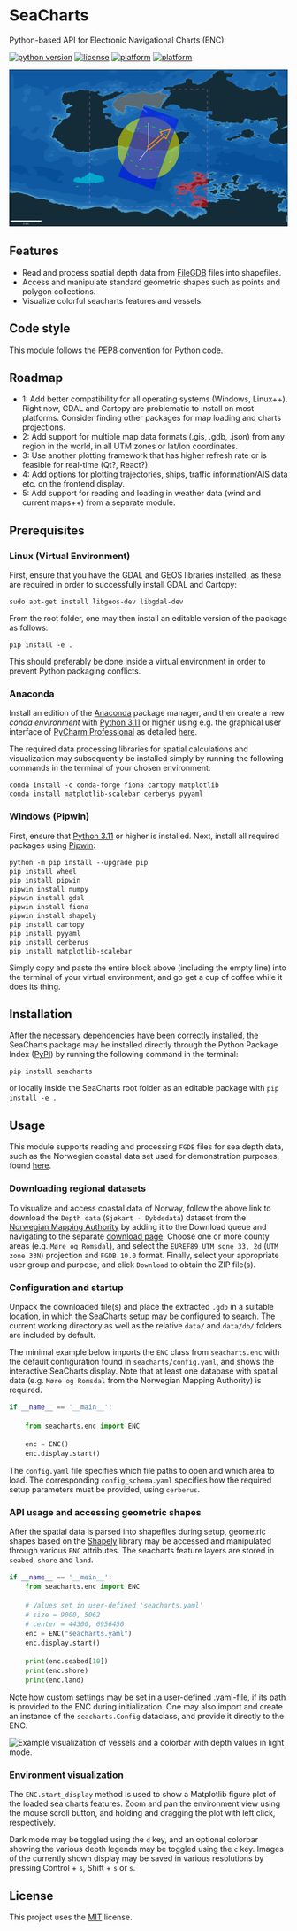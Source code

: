 # SeaCharts
Python-based API for Electronic Navigational Charts (ENC)

[![python version](https://img.shields.io/badge/python-3.11-blue)]()
[![license](https://img.shields.io/badge/license-MIT-green)]()
[![platform](https://img.shields.io/badge/platform-linux-lightgrey)]()
[![platform](https://img.shields.io/badge/platform-windows-lightgrey)]()

![](images/example1.svg
"Example visualization with vessels and geometric shapes in dark mode.")

## Features

- Read and process spatial depth data from
  [FileGDB](https://gdal.org/drivers/vector/filegdb.html) files into
  shapefiles.
- Access and manipulate standard geometric shapes such as points and polygon
  collections.
- Visualize colorful seacharts features and vessels.

## Code style

This module follows the [PEP8](https://www.python.org/dev/peps/pep-0008/)
convention for Python code.

## Roadmap

- 1: Add better compatibility for all operating systems (Windows, Linux++). Right
  now, GDAL and Cartopy are problematic to install on most platforms.
  Consider finding other packages for map loading and charts projections.
- 2: Add support for multiple map data formats (.gis, .gdb, .json) from any region in
  the world, in all UTM zones or lat/lon coordinates.
- 3: Use another plotting framework that has higher refresh rate or is feasible for
  real-time (Qt?, React?).
- 4: Add options for plotting trajectories, ships, traffic information/AIS data etc.
  on the frontend display.
- 5: Add support for reading and loading in weather data (wind and current
  maps++) from a separate module.


## Prerequisites

### Linux (Virtual Environment)

First, ensure that you have the GDAL and GEOS libraries installed, as these are
required in order to successfully install GDAL and Cartopy:
```
sudo apt-get install libgeos-dev libgdal-dev
```

From the root folder, one may then install an editable version of the package as
follows:
```
pip install -e .
```

This should preferably be done inside a virtual environment in order to prevent
Python packaging conflicts.

### Anaconda

Install an edition of the [Anaconda](
https://www.anaconda.com/products/individual-d) package manager, and then create a new
_conda environment_
with [Python 3.11](https://www.python.org/downloads/) or higher using e.g. the
graphical user interface of [PyCharm Professional](
https://www.jetbrains.com/lp/pycharm-anaconda/) as detailed [here](
https://www.jetbrains.com/help/pycharm/conda-support-creating-conda-virtual-environment.html
).

The required data processing libraries for spatial calculations and
visualization may subsequently be installed simply by running the following
commands in the terminal of your chosen environment:

```
conda install -c conda-forge fiona cartopy matplotlib
conda install matplotlib-scalebar cerberys pyyaml
```

### Windows (Pipwin)

First, ensure that [Python 3.11](https://www.python.org/downloads/) or higher
is installed. Next, install all required packages using
[Pipwin](https://pypi.org/project/pipwin/):
```
python -m pip install --upgrade pip
pip install wheel
pip install pipwin
pipwin install numpy
pipwin install gdal
pipwin install fiona
pipwin install shapely
pip install cartopy
pip install pyyaml
pip install cerberus
pip install matplotlib-scalebar

```

Simply copy and paste the entire block above (including the empty line) into
the terminal of your virtual environment, and go get a cup of coffee while it
does its thing.

## Installation

After the necessary dependencies have been correctly installed, the SeaCharts
package may be installed directly through the Python Package Index ([PyPI](
https://pypi.org/
)) by running the following command in the terminal:

```
pip install seacharts
```

or locally inside the SeaCharts root folder as an editable package with `pip install
-e .`

## Usage

This module supports reading and processing `FGDB` files for sea depth data,
such as the Norwegian coastal data set used for demonstration purposes, found
[here](
https://kartkatalog.geonorge.no/metadata/2751aacf-5472-4850-a208-3532a51c529a).

### Downloading regional datasets

To visualize and access coastal data of Norway, follow the above link to download
the `Depth data` (`Sjøkart - Dybdedata`) dataset from the [Norwegian Mapping Authority](
https://kartkatalog.geonorge.no/?organization=Norwegian%20Mapping%20Authority) by adding
it to the Download queue and navigating to the separate
[download page](https://kartkatalog.geonorge.no/nedlasting). Choose one or more
county areas (e.g. `Møre og Romsdal`), and select the
`EUREF89 UTM sone 33, 2d` (`UTM zone 33N`) projection and `FGDB 10.0`
format. Finally, select your appropriate user group and purpose, and click
`Download` to obtain the ZIP file(s).

### Configuration and startup

Unpack the downloaded file(s) and place the extracted `.gdb` in a suitable location,
in which the SeaCharts setup may be configured to search. The current
working directory as well as the relative `data/` and `data/db/` folders are
included by default.

The minimal example below imports the `ENC` class from `seacharts.enc` with the
default configuration found in `seacharts/config.yaml`, and shows the interactive
SeaCharts display. Note that at least one database with spatial data (e.g. `Møre og
Romsdal` from the Norwegian Mapping Authority) is required.

```python
if __name__ == '__main__':

    from seacharts.enc import ENC

    enc = ENC()
    enc.display.start()
```

The `config.yaml` file specifies which file paths to open and which area to load.
The corresponding `config_schema.yaml` specifies how the required setup parameters
must be provided, using `cerberus`.


### API usage and accessing geometric shapes

After the spatial data is parsed into shapefiles during setup, geometric
shapes based on the [Shapely](https://pypi.org/project/Shapely/) library may be
accessed and manipulated through various `ENC` attributes. The seacharts
feature layers are stored in `seabed`, `shore` and `land`.

```python
if __name__ == '__main__':
    from seacharts.enc import ENC

    # Values set in user-defined 'seacharts.yaml'
    # size = 9000, 5062
    # center = 44300, 6956450
    enc = ENC("seacharts.yaml")
    enc.display.start()

    print(enc.seabed[10])
    print(enc.shore)
    print(enc.land)

```

Note how custom settings may be set in a user-defined .yaml-file, if its path is
provided to the ENC during initialization. One may also import and create an
instance of the `seacharts.Config` dataclass, and provide it directly to the ENC.

![](images/example2.svg "Example visualization of vessels and a
colorbar with depth values in light mode.")

### Environment visualization
The `ENC.start_display` method is used to show a Matplotlib figure plot of the
loaded sea charts features. Zoom and pan the environment view using the mouse
scroll button, and holding and dragging the plot with left click, respectively.

Dark mode may be toggled using the `d` key, and an optional colorbar showing
the various depth legends may be toggled using the `c` key. Images of the
currently shown display may be saved in various resolutions by pressing
Control + `s`, Shift + `s` or `s`.

## License

This project uses the [MIT](https://choosealicense.com/licenses/mit/) license.
